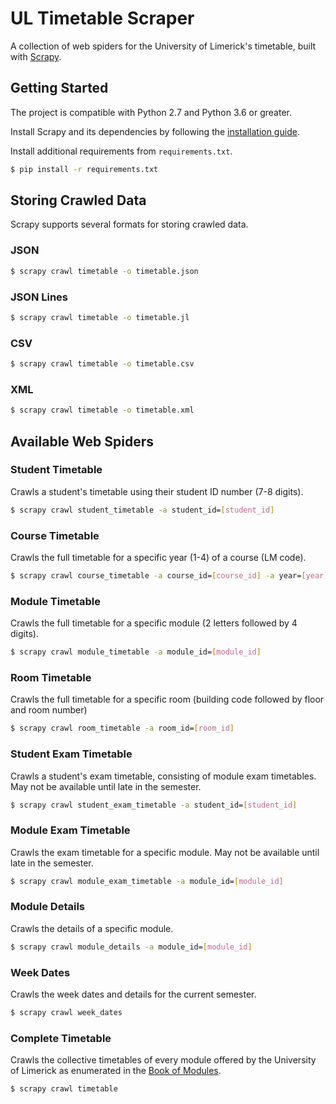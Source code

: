 # UL Timetable Scraper

A collection of web spiders for the University of Limerick's timetable, built with [Scrapy][scrapy].

## Getting Started

The project is compatible with Python 2.7 and Python 3.6 or greater.

Install Scrapy and its dependencies by following the [installation guide][scrapy-install].

Install additional requirements from `requirements.txt`.

```bash
$ pip install -r requirements.txt
```

## Storing Crawled Data

Scrapy supports several formats for storing crawled data.

### JSON

```bash
$ scrapy crawl timetable -o timetable.json
```

### JSON Lines

```bash
$ scrapy crawl timetable -o timetable.jl
```

### CSV

```bash
$ scrapy crawl timetable -o timetable.csv
```

### XML

```bash
$ scrapy crawl timetable -o timetable.xml
```

## Available Web Spiders

### Student Timetable

Crawls a student's timetable using their student ID number (7-8 digits).

```bash
$ scrapy crawl student_timetable -a student_id=[student_id]
```

### Course Timetable

Crawls the full timetable for a specific year (1-4) of a course (LM code).

```bash
$ scrapy crawl course_timetable -a course_id=[course_id] -a year=[year]
```

### Module Timetable

Crawls the full timetable for a specific module (2 letters followed by 4 digits).

```bash
$ scrapy crawl module_timetable -a module_id=[module_id]
```

### Room Timetable

Crawls the full timetable for a specific room (building code followed by floor and room number)

```bash
$ scrapy crawl room_timetable -a room_id=[room_id]
```

### Student Exam Timetable

Crawls a student's exam timetable, consisting of module exam timetables.
May not be available until late in the semester.

```bash
$ scrapy crawl student_exam_timetable -a student_id=[student_id]
```

### Module Exam Timetable

Crawls the exam timetable for a specific module.
May not be available until late in the semester.

```bash
$ scrapy crawl module_exam_timetable -a module_id=[module_id]
```

### Module Details

Crawls the details of a specific module.

```bash
$ scrapy crawl module_details -a module_id=[module_id]
```

### Week Dates

Crawls the week dates and details for the current semester.

```bash
$ scrapy crawl week_dates
```

### Complete Timetable

Crawls the collective timetables of every module offered by the University of Limerick
as enumerated in the [Book of Modules][book-of-modules].

```bash
$ scrapy crawl timetable
```

[scrapy]: https://scrapy.org/
[scrapy-install]: https://doc.scrapy.org/en/latest/intro/install.html
[book-of-modules]: https://bookofmodules.ul.ie/
